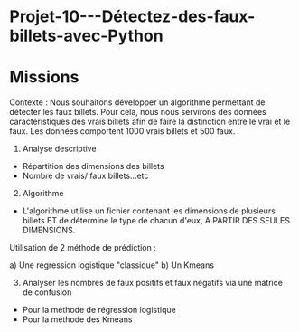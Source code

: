 # Projet-10---Détectez-des-faux-billets-avec-Python


# Missions

Contexte : Nous souhaitons développer un algorithme permettant de détecter les faux billets. Pour cela, nous nous servirons des données caractéristiques des vrais billets afin de faire la distinction entre le vrai et le faux. Les données comportent 1000 vrais billets et 500 faux.

1) Analyse descriptive

* Répartition des dimensions des billets
* Nombre de vrais/ faux billets...etc

2) Algorithme

* L'algorithme utilise un fichier contenant les dimensions de plusieurs billets ET de détermine le type de chacun d'eux, A PARTIR DES SEULES DIMENSIONS.

Utilisation de 2 méthode de prédiction :

a) Une régression logistique "classique"
b) Un Kmeans

 3) Analyser les nombres de faux positifs et faux négatifs via une matrice de confusion
 
* Pour la méthode de régression logistique
* Pour la méthode des Kmeans
